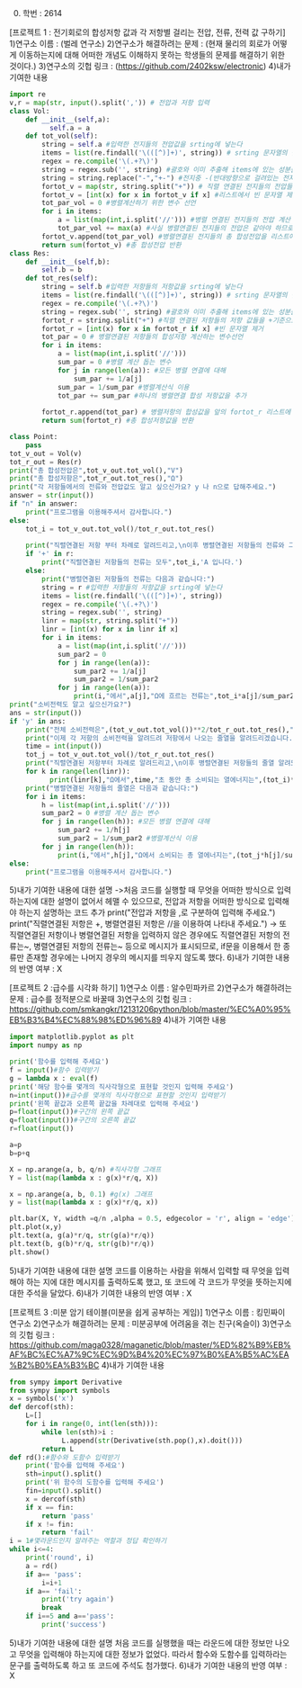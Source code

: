 0. 학번 : 2614

[프로젝트 1 : 전기회로의 합성저항 값과 각 저항별 걸리는 전압, 전류, 전력 값 구하기]
1)연구소 이름 : (벌레 연구소)
2)연구소가 해결하려는 문제 : (현재 물리의 회로가 어떻게 이동하는지에 대해 어떠한 개념도 이해하지 못하는 학생들의 문제를 해결하기 위한 것이다.)
3)연구소의 깃헙 링크 : (https://github.com/2402ksw/electronic)
4)내가 기여한 내용
```python
import re
v,r = map(str, input().split(',')) # 전압과 저항 입력
class Vol:
    def __init__(self,a):
          self.a = a
    def tot_vol(self):
        string = self.a #입력한 전지들의 전압값을 srting에 넣는다
        items = list(re.findall('\(([^)]+)', string)) # srting 문자열의 괄호안에 있는 성분들 추출
        regex = re.compile('\(.+?\)') 
        string = regex.sub('', string) #괄호와 이미 추출해 items에 있는 성분들 제거
        string = string.replace("-","+-") #전지중 -(반대방향으로 걸려있는 전지)를 계산하기 편리하게 하기 위한 코드
        fortot_v = map(str, string.split("+")) # 직렬 연결된 전지들의 전압들을 +기준으로 나누어서 리스트에 저장
        fortot_v = [int(x) for x in fortot_v if x] #리스트에서 빈 문자열 제거하기위한 코드
        tot_par_vol = 0 #병렬계산하기 위한 변수 선언 
        for i in items:
            a = list(map(int,i.split('//'))) #병렬 연결된 전지들의 전압 계산 위해 추출해 리스트 형태로 저장
            tot_par_vol += max(a) #사실 병렬연결된 전지들의 전압은 같아야 하므로 최댓값만 이용하면 된다.
        fortot_v.append(tot_par_vol) #병렬연결된 전지들의 총 합성전압을 리스트에 추가
        return sum(fortot_v) #총 합성전압 반환
class Res:
    def __init__(self,b):
        self.b = b
    def tot_res(self):
        string = self.b #입력한 저항들의 저항값을 srting에 넣는다
        items = list(re.findall('\(([^)]+)', string)) # srting 문자열의 괄호안에 있는 성분들 추출
        regex = re.compile('\(.+?\)') 
        string = regex.sub('', string) #괄호와 이미 추출해 items에 있는 성분들 제거
        fortot_r = string.split("+") #직렬 연결된 저항들의 저항 값들을 +기준으로 나누어서 리스트에 저장
        fortot_r = [int(x) for x in fortot_r if x] #빈 문자열 제거
        tot_par = 0 # 병렬연결된 저항들의 합성저항 계산하는 변수선언
        for i in items:
            a = list(map(int,i.split('//')))
            sum_par = 0 #병렬 계산 돕는 변수
            for j in range(len(a)): #모든 병렬 연결에 대해
                sum_par += 1/a[j] 
            sum_par = 1/sum_par #병렬계산식 이용
            tot_par += sum_par #하나의 병렬연결 합성 저항값을 추가
            
        fortot_r.append(tot_par) # 병렬저항의 합성값을 앞의 fortot_r 리스트에 넣기
        return sum(fortot_r) #총 합성저항값을 반환

class Point:
    pass
tot_v_out = Vol(v)
tot_r_out = Res(r)
print("총 합성전압은",tot_v_out.tot_vol(),"V")
print("총 합성저항은",tot_r_out.tot_res(),"Ω")
print("각 저항들에서의 전류와 전압값도 알고 싶으신가요? y 나 n으로 답해주세요.")
answer = str(input())
if "n" in answer:
    print("프로그램을 이용해주셔서 감사합니다.")
else:
    tot_i = tot_v_out.tot_vol()/tot_r_out.tot_res()
    
    print("직렬연결된 저항 부터 차례로 알려드리고,\n이후 병렬연결된 저항들의 전류와 그곳에걸리는 전압값을 알려드리겠습니다.")
    if '+' in r:
        print("직렬연결된 저항들의 전류는 모두",tot_i,'A 입니다.')
    else:
        print("병렬연결된 저항들의 전류는 다음과 같습니다:")
        string = r #입력한 저항들의 저항값을 srting에 넣는다
        items = list(re.findall('\(([^)]+)', string)) 
        regex = re.compile('\(.+?\)') 
        string = regex.sub('', string) 
        linr = map(str, string.split("+")) 
        linr = [int(x) for x in linr if x]
        for i in items:
            a = list(map(int,i.split('//')))
            sum_par2 = 0 
            for j in range(len(a)):
                sum_par2 += 1/a[j] 
                sum_par2 = 1/sum_par2 
            for j in range(len(a)):
                print(i,"에서",a[j],"Ω에 흐르는 전류는",tot_i*a[j]/sum_par2,"A이며, 거기에 걸리는 전압은",tot_i*(a[j])**2/sum_par2,"V입니다.") 
print("소비전력도 알고 싶으신가요?")
ans = str(input())
if 'y' in ans:
    print("전체 소비전력은",(tot_v_out.tot_vol())**2/tot_r_out.tot_res(),"W 입니다.")
    print("이제 각 저항의 소비전력을 알려드려 저항에서 나오는 줄열을 알려드리겠습니다. 회로를 작동할 시간을 초단위로 입력해주세요")
    time = int(input())
    tot_j = tot_v_out.tot_vol()/tot_r_out.tot_res()
    print("직렬연결된 저항부터 차례로 알려드리고,\n이후 병렬연결된 저항들의 줄열 알려드리겠습니다.")
    for k in range(len(linr)):
          print(linr[k],"Ω에서",time,"초 동안 총 소비되는 열에너지는",(tot_i)**2*time*linr[k],"J 입니다.")
    print("병렬연결된 저항들의 줄열은 다음과 같습니다:")
    for i in items:
        h = list(map(int,i.split('//')))
        sum_par2 = 0 #병렬 계산 돕는 변수
        for j in range(len(h)): #모든 병렬 연결에 대해
            sum_par2 += 1/h[j] 
            sum_par2 = 1/sum_par2 #병렬계산식 이용
        for j in range(len(h)):
            print(i,"에서",h[j],"Ω에서 소비되는 총 열에너지는",(tot_j*h[j]/sum_par2)**h[j],"J입니다.") 
else:
    print("프로그램을 이용해주셔서 감사합니다.")
```

5)내가 기여한 내용에 대한 설명
->처음 코드를 실행할 때 무엇을 어떠한 방식으로 입력하는지에 대한 설명이 없어서 헤맬 수 있으므로, 전압과 저항을 어떠한 방식으로 입력해야
하는지 설명하는 코드 추가 
print("전압과 저항을 ,로 구분하여 입력해 주세요.")
print("직렬연결된 저항은 +, 병렬연결된 저항은 //을 이용하여 나타내 주세요.")
-> 또 직렬연결된 저항이나 병렬연결된 저항을 입력하지 않은 경우에도 직렬연결된 저항의 전류는~, 병렬연결된 저항의 전류는~ 등으로 메시지가
표시되므로, if문을 이용해서 한 종류만 존재할 경우에는 나머지 경우의 메시지를 띄우지 않도록 했다. 
6)내가 기여한 내용의 반영 여부 : X

[프로젝트 2 :급수를 시각화 하기]
1)연구소 이름 : 알수민파카르
2)연구소가 해결하려는 문제 : 급수를 정적분으로 바꿀때 
3)연구소의 깃헙 링크 : https://github.com/smkangkr/12131206python/blob/master/%EC%A0%95%EB%B3%B4%EC%88%98%ED%96%89
4)내가 기여한 내용
```python
import matplotlib.pyplot as plt
import numpy as np

print('함수를 입력해 주세요')
f = input()#함수 입력받기
g = lambda x : eval(f)
print('해당 함수를 몇개의 직사각형으로 표현할 것인지 입력해 주세요')
n=int(input())#급수를 몇개의 직사각형으로 표현할 것인지 입력받기
print('왼쪽 끝값과 오른쪽 끝값을 차례대로 입력해 주세요')
p=float(input())#구간의 왼쪽 끝값
q=float(input())#구간의 오른쪽 끝값
r=float(input())

a=p
b=p+q

X = np.arange(a, b, q/n) #직사각형 그래프
Y = list(map(lambda x : g(x)*r/q, X))

x = np.arange(a, b, 0.1) #g(x) 그래프
y = list(map(lambda x : g(x)*r/q, x))

plt.bar(X, Y, width =q/n ,alpha = 0.5, edgecolor = 'r', align = 'edge')
plt.plot(x,y)
plt.text(a, g(a)*r/q, str(g(a)*r/q))
plt.text(b, g(b)*r/q, str(g(b)*r/q))
plt.show()
```

5)내가 기여한 내용에 대한 설명
코드를 이용하는 사람을 위해서 입력할 때 무엇을 입력해야 하는 지에 대한 메시지를 출력하도록 했고, 또 코드에 각 코드가 무엇을 뜻하는지에 대한
주석을 달았다.
6)내가 기여한 내용의 반영 여부 : X

[프로젝트 3 :미분 암기 테이블(미분을 쉽게 공부하는 게임)]
1)연구소 이름 : 킹민짜이 연구소
2)연구소가 해결하려는 문제 : 미분공부에 어려움을 겪는 친구(옥슬이)
3)연구소의 깃헙 링크 : https://github.com/maga0328/maganetic/blob/master/%ED%82%B9%EB%AF%BC%EC%A7%9C%EC%9D%B4%20%EC%97%B0%EA%B5%AC%EA%B2%B0%EA%B3%BC
4)내가 기여한 내용
``` python
from sympy import Derivative
from sympy import symbols
x = symbols('x')
def dercof(sth):
    L=[]
    for i in range(0, int(len(sth))):
        while len(sth)>i :
             L.append(str(Derivative(sth.pop(),x).doit()))
        return L
def rd():#함수와 도함수 입력받기
    print('함수를 입력해 주세요')
    sth=input().split()
    print('위 함수의 도함수를 입력해 주세요')
    fin=input().split()
    x = dercof(sth)
    if x == fin:
        return 'pass'        
    if x != fin:
        return 'fail'
i = 1#몇라운드인지 알려주는 역할과 정답 확인하기
while i<=4: 
    print('round', i)
    a = rd()
    if a== 'pass':
        i=i+1
    if a== 'fail':
        print('try again')
        break
    if i==5 and a=='pass':
        print('success')
```
5)내가 기여한 내용에 대한 설명
처음 코드를 실행했을 때는 라운드에 대한 정보만 나오고 무엇을 입력해야 하는지에 대한 정보가 없었다. 따라서 함수와 도함수를 입력하라는 문구를 출력하도록 하고 또 코드에 주석도 첨가했다.
6)내가 기여한 내용의 반영 여부 : X
